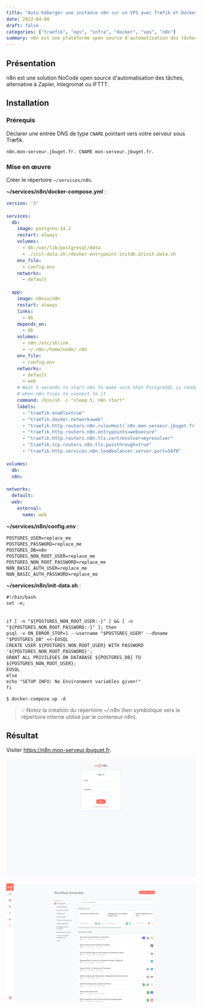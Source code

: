 ```yaml
---
title: "Auto-héberger une instance n8n sur un VPS avec Træfik et Docker Compose"
date: 2022-04-08
draft: false
categories: ["traefik", "ops", "infra", "docker", "vps", "n8n"]
summary: n8n est une plateforme open source d'automatisation des tâches, alternative à Zapier, Integromat ou IFTTT. Il est très facile de déployer et gérer sa propre instance grâce sur un VPS grâce à Træfik et Docker Compose.
---
```


## Présentation

n8n est une solution NoCode open source d'automatisation des tâches, alternative à Zapier, Integromat ou IFTTT.

## Installation

### Prérequis

Déclarer une entrée DNS de type `CNAME` pointant vers votre serveur sous Træfik.

```text
n8n.mon-serveur.jbuget.fr. CNAME mon-serveur.jbuget.fr.
```

### Mise en œuvre

Créer le répertoire `~/services/n8n`.

**~/services/n8n/docker-compose.yml** :
```yaml
version: '3'

services:
  db:
    image: postgres:14.2
    restart: always
    volumes:
      - db:/var/lib/postgresql/data
      - ./init-data.sh:/docker-entrypoint-initdb.d/init-data.sh
    env_file:
      - config.env
    networks:
      - default

  app:
    image: n8nio/n8n
    restart: always
    links:
      - db
    depends_on:
      - db
    volumes:
      - n8n:/etc/shlink
      - ~/.n8n:/home/node/.n8n
    env_file:
      - config.env
    networks:
      - default
      - web
    # Wait 5 seconds to start n8n to make sure that PostgreSQL is ready
    # when n8n tries to connect to it
    command: /bin/sh -c "sleep 5; n8n start"
    labels:
      - "traefik.enable=true"
      - "traefik.docker.network=web"
      - "traefik.http.routers.n8n.rule=Host(`n8n.mon-serveur.jbuget.fr`)"
      - "traefik.http.routers.n8n.entrypoints=websecure"
      - "traefik.http.routers.n8n.tls.certresolver=myresolver"
      - "traefik.tcp.routers.n8n.tls.passthrough=true"
      - "traefik.http.services.n8n.loadbalancer.server.port=5678"

volumes:
  db:
  n8n:

networks:
  default:
  web:
    external:
      name: web
```

**~/services/n8n/config.env** :
```text
POSTGRES_USER=replace_me
POSTGRES_PASSWORD=replace_me
POSTGRES_DB=n8n
POSTGRES_NON_ROOT_USER=replace_me
POSTGRES_NON_ROOT_PASSWORD=replace_me
N8N_BASIC_AUTH_USER=replace_me
N8N_BASIC_AUTH_PASSWORD=replace_me
```

**~/services/n8n/init-data.sh** :
```shell
#!/bin/bash
set -e;


if [ -n "${POSTGRES_NON_ROOT_USER:-}" ] && [ -n "${POSTGRES_NON_ROOT_PASSWORD:-}" ]; then
psql -v ON_ERROR_STOP=1 --username "$POSTGRES_USER" --dbname "$POSTGRES_DB" <<-EOSQL
CREATE USER ${POSTGRES_NON_ROOT_USER} WITH PASSWORD '${POSTGRES_NON_ROOT_PASSWORD}';
GRANT ALL PRIVILEGES ON DATABASE ${POSTGRES_DB} TO ${POSTGRES_NON_ROOT_USER};
EOSQL
else
echo "SETUP INFO: No Environment variables given!"
fi
```

```shell
$ docker-compose up -d
```

> 💡 Notez la création du répertoire ~/.n8n (lien symbolique vers le répertoire interne utilisé par le conteneur n8n).  

## Résultat

Visiter https://n8n.mon-serveur.jbuguet.fr.

![img_1.png](login_screen.png)

![img.png](dashboard_screen.png)
